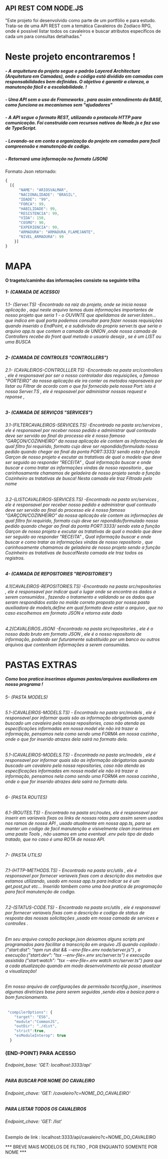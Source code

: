 
## API REST COM NODE.JS 

"Este projeto foi desenvolvido como parte de um portfólio e para estudo. Trata-se de uma API REST com a temática Cavaleiros do Zodíaco RPG, onde é possível listar todos os cavaleiros e buscar atributos específicos de cada um para consultas detalhadas."

# Neste projeto encontraremos !
#####  - A arquitetura do projeto segue o padrão Layered Architecture (Arquitetura em Camadas), onde o código está dividido em camadas com responsabilidades bem definidas. O objetivo é garantir a clareza, a manutenção fácil e a escalabilidade. !
#####  - Uma API sem o uso de Frameworks , para assim entendimento da BASE, como funciona os mecanismos sem "ajudadores"
#####  - A API segue o formato REST, utilizando o protocolo HTTP para comunicação. Foi construída com recursos nativos do Node.js e faz uso de TypeScript.
#####  - Levando-se em conta a organização do projeto em camadas para facil compreensão e manutenção de codigo.
#####  - Retornará uma informação no formato (JSON)
Formato Json retornado:

```js
{
  [{
      "NAME": "ARIOSVALMAR",
      "NACIONALIDADE": "BRASIL",
      "IDADE": "99",
      "FORCA": 99,
      "HABILIDADE": 99,
      "RESISTENCIA": 99,
      "VIDA": 150,
      "COSMO": 90,
      "EXPERIENCIA": 99,
      "ARMADURA": "ARMADURA_FLAMEJANTE",
      "NIVEL_ARMADURA": 99
    }]  
}

```
# MAPA 

#### O trageto/caminho das informações consiste na seguinte trilha

##### 1- (CAMADA DE ACESSO)
###### 1.1- (Server.TS) -Encontrado na raiz do projeto, onde se inicia nossa aplicação , aqui neste arquivo temos duas informações importantes de nosso projeto que seria 1 - o OUVINTE que apelidamos de server.listen... que indica em qual porta podemos consultar para fazer nossas requisições quando inserido o EndPoint, e a subdivisão do proprio server.ts que seria o arquivo app.ts que contem a camada de UNION ,onde nossa camada de Controllers recebe do front qual metodo o usuario deseja , se é um LIST ou uma BUSCA 

##### 2- (CAMADA DE CONTROLES "CONTROLLERS")
###### 2.1- (CAVALEIROS-CONTROLLLER.TS) -Encontrado na pasta src/controllers , ele é responsavel por ser o nosso controlador das requisições, o famoso "PORTEIRO" da nossa aplicação ele ira conter os metodos reponsaveis por listar ou Filtrar de acordo com o que foi fornecido pela nossa Port: isto é nossa Server.TS , ele é resposavel por administrar nossas request e reponse , 

##### 3- (CAMADA DE SERVIÇOS "SERVICES")
###### 3.1-(FILTERCAVALEIROS-SERVICES.TS) -Encontrado na pasta src/services , ele é responsavel por receber nosso pedido e administrar qual conteudo deve ser servido ao final do processo ele é nosso famoso "GARÇON/COZINHEIRO" da nossa aplicação ele contem as informações de qual filtro foi requirido, formato cujo deve ser repondido/formulado nosso pedido quando chegar ao final da ponta PORT:3333/ sendo esta a função Garçon de nosso projeto e excutar as tratativas de qual o modelo que deve ser seguido ao responder "RECEITA" , Qual informação buscar e onde buscar e como tratar as informações vindas de nosso repositorio , que carinhosamente chamamos de geladeira de nosso projeto sendo a função Cozinheiro as tratativas de busca! Nesta camada ele traz Filtrado pelo nome

###### 3.2-(LISTCAVALEIROS-SERVICES.TS) -Encontrado na pasta src/services , ele é responsavel por receber nosso pedido e administrar qual conteudo deve ser servido ao final do processo ele é nosso famoso "GARÇON/COZINHEIRO" da nossa aplicação ele contem as informações de qual filtro foi requirido, formato cujo deve ser repondido/formulado nosso pedido quando chegar ao final da ponta PORT:3333/ sendo esta a função Garçon de nosso projeto e excutar as tratativas de qual o modelo que deve ser seguido ao responder "RECEITA" , Qual informação buscar e onde buscar e como tratar as informações vindas de nosso repositorio , que carinhosamente chamamos de geladeira de nosso projeto sendo a função Cozinheiro as tratativas de busca!Nesta camada ele traz todos os registros.

##### 4- (CAMADA DE REPOSITORIES "REPOSITORIES")

###### 4.1(CAVALEIROS-REPOSITORIES.TS) -Encontrado na pasta src/repositories , ele é responsavel por indicar qual o lugar onde se encontra os dados a serem consumidos , fazendo o tratamento e validando se os dados que seram respondidos estão no molde correto proposto por nossa pasta auxiliadora de models,define em qual formato deve estar o arquivo , que no caso escolhemos em formato JSON e retorna este dado

###### 4.2(CAVALEIROS.JSON) -Encontrado na pasta src/repositories , ele é o nosso dado bruto em formato JSON , ele é o nosso repositorio de informação, podendo ser futuramente substituido por um banco ou outros arquivos que contenham informações a serem consumidas.

# PASTAS EXTRAS

##### Como boa pratica inserimos algumas pastas/arquivos auxiliadores em nosso programa !

###### 5- (PASTA MODELS)
###### 5.1-(CAVALEIROS-MODELS.TS) - Encontrado na pasta src/models , ele é responsavel por informar quais são as informação obrigatorias quando buscado um cavaleiro pela nossa repositories, caso não atenda as especificações informadas em nossa model ele não irá trazer a informação, pensamos nela como sendo uma FORMA em nossa cozinha , onde o que for inserido atrazes dela sairá no formato dela.

###### 5.1-(CAVALEIROS-MODELS.TS) - Encontrado na pasta src/models , ele é responsavel por informar quais são as informação obrigatorias quando buscado um cavaleiro pela nossa repositories, caso não atenda as especificações informadas em nossa model ele não irá trazer a informação, pensamos nela como sendo uma FORMA em nossa cozinha , onde o que for inserido atrazes dela sairá no formato dela.

###### 6- (PASTA ROUTES)
###### 6.1-(ROUTES.TS) - Encontrado na pasta src/routes, ele é responsavel por inserir em variaveis fixas os links de nossas rotas para assim serem usados nos ramos de nossa API , usado atualmente em nossa app.ts, para se manter um codigo de facil manutenção e visivelmente clean inserimos em uma pasta Tools , não usamos em uma eventual .env pelo tipo de dado tratado, que no caso é uma ROTA de nossa API.

###### 7- (PASTA UTILS)
###### 7.1-(HTTP-METHODS.TS) - Encontrado na pasta src/utils , ele é responsavel por fornecer variaveis fixas com a descrição dos metodos que estamos utilizando, usado em nossa app.ts para indicar se é um get,post,put etc... Inserido tambem como uma boa pratica de programação para facil manutenção de codigo.

###### 7.2-(STATUS-CODE.TS) - Encontrado na pasta src/utils , ele é responsavel por fornecer variaveis fixas com a descrição e codigo de status de resposta das nossas solicitações ,usado em nossa camada de services e controlles .

###### Em seu arquivo coração package.json deixamos alguns scripts pré programados para facilitar a transcrição em arquivo JS quando copilado :("start:dist": "npm run dist && --env-file=.env node/server.js") , a execução:("start:dev": "tsx --env-file=.env src/server.ts") e execução assistida ("start:watch": "tsx --env-file=.env watch src/server.ts") para que a cada atualização quando em modo desenvolvimento ele possa atualizar a visualização!

###### Em nosso arquivo de configurações de permissão tsconfig.json , inserimos algumas diretrizes base para serem seguidas ,sendo elas a basica para o bom funcionamento.

```js
 "compilerOptions": {
    "target": "ES6",
    "module":"CommonJS",
    "outDir": "./dist",
    "strict":true,
    "esModuleInterop": true
  }
```
### (END-POINT) PARA ACESSO
###### Endpoint_base: 'GET: localhost:3333/api'
##### PARA BUSCAR POR NOME DO CAVALEIRO
###### Endpoint_chave: 'GET: /cavaleiro?c=NOME_DO_CAVALEIRO'
##### PARA LISTAR TODOS OS CAVALEIROS
###### Endpoint_chave: 'GET: /list'
Exemplo de link : localhost:3333/api/cavaleiro?c=NOME_DO_CAVALEIRO

*** BREVE MAIS MODELOS DE FILTRO , POR ENQUANTO SOMENTE POR NOME ***
